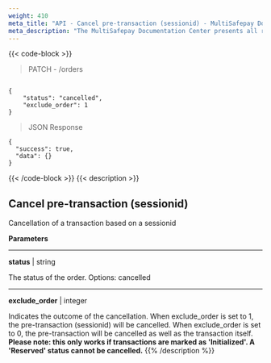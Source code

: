 ```yaml
---
weight: 410
meta_title: "API - Cancel pre-transaction (sessionid) - MultiSafepay Docs"
meta_description: "The MultiSafepay Documentation Center presents all relevant information about our Plugins and API. You can also find support pages for Payment Methods, Tools and General Questions as well as the contact details of our Support and Integration Teams."
---
```

{{< code-block >}}
> PATCH - /orders 

```shell

{
    "status": "cancelled",
    "exclude_order": 1
}
```

> JSON Response

```shell
{
  "success": true,
  "data": {}
}
```
{{< /code-block >}}
{{< description >}}
## Cancel pre-transaction (sessionid)

Cancellation of a transaction based on a sessionid

**Parameters**

----------------
__status__ | string

The status of the order. Options: cancelled

----------------
__exclude_order__ | integer

Indicates the outcome of the cancellation. When exclude_order is set to 1, the pre-transaction (sessionid) will be cancelled. When exclude_order is set to 0, the pre-transaction will be cancelled as well as the transaction itself. __Please note: this only works if transactions are marked as 'Initialized'. A 'Reserved' status cannot be cancelled.__
{{% /description %}}
